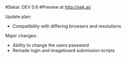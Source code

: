 #Sekai: DEV 0.6
#Preview at http://sek.ai/

Update plan:
- Compatibility with differing browsers and resolutions

Major changes:
- Ability to change the users password
- Remade login and imageboard submission scripts
